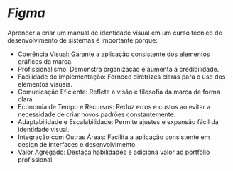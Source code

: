 # *Figma*

Aprender a criar um manual de identidade visual em um curso técnico de desenvolvimento de sistemas é importante porque:

- Coerência Visual: Garante a aplicação consistente dos elementos gráficos da marca.
- Profissionalismo: Demonstra organização e aumenta a credibilidade.
- Facilidade de Implementação: Fornece diretrizes claras para o uso dos elementos visuais.
- Comunicação Eficiente: Reflete a visão e filosofia da marca de forma clara.
- Economia de Tempo e Recursos: Reduz erros e custos ao evitar a necessidade de criar novos padrões constantemente.
- Adaptabilidade e Escalabilidade: Permite ajustes e expansão fácil da identidade visual.
- Integração com Outras Áreas: Facilita a aplicação consistente em design de interfaces e desenvolvimento.
- Valor Agregado: Destaca habilidades e adiciona valor ao portfólio profissional.
